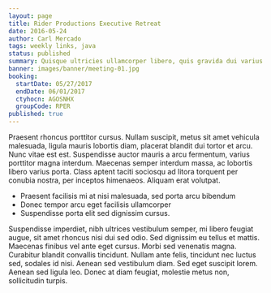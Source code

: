 ```yaml
---
layout: page
title: Rider Productions Executive Retreat
date: 2016-05-24
author: Carl Mercado
tags: weekly links, java
status: published
summary: Quisque ultricies ullamcorper libero, quis gravida dui varius.
banner: images/banner/meeting-01.jpg
booking:
  startDate: 05/27/2017
  endDate: 06/01/2017
  ctyhocn: AGOSNHX
  groupCode: RPER
published: true
---
```

Praesent rhoncus porttitor cursus. Nullam suscipit, metus sit amet vehicula malesuada, ligula mauris lobortis diam, placerat blandit dui tortor et arcu. Nunc vitae est est. Suspendisse auctor mauris a arcu fermentum, varius porttitor magna interdum. Maecenas semper interdum massa, ac lobortis libero varius porta. Class aptent taciti sociosqu ad litora torquent per conubia nostra, per inceptos himenaeos. Aliquam erat volutpat.

* Praesent facilisis mi at nisi malesuada, sed porta arcu bibendum
* Donec tempor arcu eget facilisis ullamcorper
* Suspendisse porta elit sed dignissim cursus.

Suspendisse imperdiet, nibh ultrices vestibulum semper, mi libero feugiat augue, sit amet rhoncus nisi dui sed odio. Sed dignissim eu tellus et mattis. Maecenas finibus vel ante eget cursus. Morbi sed venenatis magna. Curabitur blandit convallis tincidunt. Nullam ante felis, tincidunt nec luctus sed, sodales id nisi. Aenean sed vestibulum diam. Sed eget suscipit lorem. Aenean sed ligula leo. Donec at diam feugiat, molestie metus non, sollicitudin turpis.
